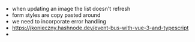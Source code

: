 * when updating an image the list doesn't refresh
* form styles are copy pasted around
* we need to incorporate error handling
* https://jkonieczny.hashnode.dev/event-bus-with-vue-3-and-typescript
* 
